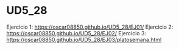 # UD5_28

Ejercicio 1: https://oscar08850.github.io/UD5_28/EJ01/
Ejercicio 2: https://oscar08850.github.io/UD5_28/EJ02/
Ejercicio 3: https://oscar08850.github.io/UD5_28/EJ03/platosemana.html